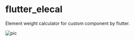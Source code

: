 # flutter_elecal

Element weight calculator for custom component by flutter.

![pic](https://github.com/usasn/flutter_eleCal/blob/master/Capture%20Img.jpg)

